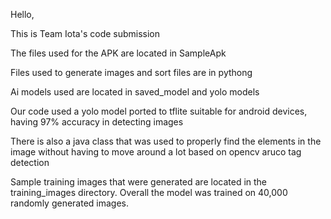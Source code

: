 Hello,

This is Team Iota's code submission

The files used for the APK are located in SampleApk

Files used to generate images and sort files are in pythong

Ai models used are located in saved_model and yolo models

Our code used a yolo model ported to tflite suitable for android devices, having 97% accuracy in detecting images

There is also a java class that was used to properly find the elements in the image without having to move around a lot based on opencv aruco tag detection 

Sample training images that were generated are located in the training_images directory. Overall the model was trained on 40,000 randomly generated images.
